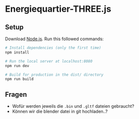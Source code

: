# Energiequartier-THREE.js

## Setup
Download [Node.js](https://nodejs.org/en/download/).
Run this followed commands:

``` bash
# Install dependencies (only the first time)
npm install

# Run the local server at localhost:8080
npm run dev

# Build for production in the dist/ directory
npm run build
```


## Fragen

- Wofür werden jeweils die `.bin` und `.gltf` dateien gebraucht?
- Können wir die blender datei in git hochladen..?
